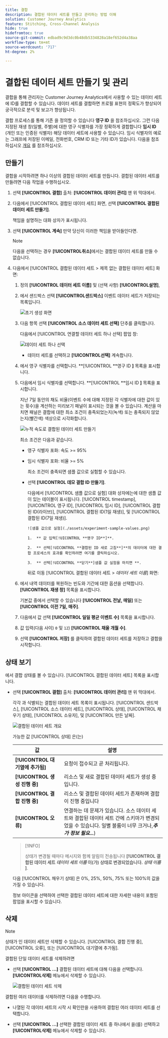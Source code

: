 ```yaml
---
title: 결합
description: 결합된 데이터 세트를 만들고 관리하는 방법 이해
solution: Customer Journey Analytics
feature: Stitching, Cross-Channel Analysis
hide: true
hidefromtoc: true
source-git-commit: edbad9c9d3dc0b48db5334828a18ef652d4a38aa
workflow-type: tm+mt
source-wordcount: '717'
ht-degree: 2%

---
```


# 결합된 데이터 세트 만들기 및 관리

결합을 통해 관리자는 Customer Journey Analytics에서 사용할 수 있는 데이터 세트에 ID를 결합할 수 있습니다. 데이터 세트를 결합하면 프로필 표현의 정확도가 향상되어 궁극적으로 분석 및 보고가 향상됩니다.

결합 프로세스를 통해 기존 을 정의할 수 있습니다 **영구 ID** 을 참조하십시오. 그런 다음 지정된 재생 창(일별, 주별)에 대한 영구 식별자를 가장 정확하게 결합합니다 **임시 ID** (개인 또는 인증된 식별자) 해당 데이터 세트에 사용할 수 있습니다. 임시 식별자의 예로는 그래프에 저장된 이메일, 전화번호, CRM ID 또는 기타 ID가 있습니다. 다음을 참조하십시오 [개요](overview.md) 를 참조하십시오.

## 만들기

결합을 시작하려면 하나 이상의 결합된 데이터 세트를 만듭니다. 결합된 데이터 세트를 만들려면 다음 작업을 수행하십시오.

1. 선택 **[!UICONTROL **&#x200B;결합&#x200B;**]** 출처: **[!UICONTROL **&#x200B;데이터 관리&#x200B;**]** 맨 위 막대에서.

2. 다음에서 [!UICONTROL 결합된 데이터 세트] 화면, 선택 **[!UICONTROL **&#x200B;결합된 데이터 세트 만들기&#x200B;**]**.

   책임을 설명하는 대화 상자가 표시됩니다.

3. 선택 **[!UICONTROL **&#x200B;계속&#x200B;**]** 만약 당신이 이러한 책임을 받아들인다면.

   >[!NOTE]
   >
   >    다음을 선택하는 경우 **[!UICONTROL **&#x200B;취소&#x200B;**]**&#x200B;에서는 결합된 데이터 세트를 만들 수 없습니다.

4. 다음에서 [!UICONTROL 결합된 데이터 세트 > 제목 없는 결합된 데이터 세트] 화면:

   1. 정의 **[!UICONTROL **&#x200B;데이터 세트 이름&#x200B;**]** 및 (선택 사항) **[!UICONTROL **&#x200B;설명&#x200B;**]**,

   2. 에서 샌드박스 선택 **[!UICONTROL **&#x200B;샌드박스&#x200B;**]** 이벤트 데이터 세트가 저장되는 목록입니다.

      ![초기 생성 화면](./assets/create-initial.png)

   3. 다음 항목 선택 **[!UICONTROL **&#x200B;소스 데이터 세트 선택&#x200B;**]** 단추를 클릭합니다.

      다음에서 [!UICONTROL 연결할 데이터 세트 하나 선택] 팝업 창:

      ![데이터 세트 하나 선택](./assets/select-one-dataset.png)

      - 데이터 세트를 선택하고 **[!UICONTROL **&#x200B;선택&#x200B;**]** 계속합니다.

   4. 에서 영구 식별자를 선택합니다. **[!UICONTROL **&#x200B;영구 ID **]** 목록을 표시합니다.

   5. 다음에서 임시 식별자를 선택합니다. **[!UICONTROL **&#x200B;임시 ID **]** 목록을 표시합니다.

      지난 7일 동안의 채도 비율(이벤트 수에 대해 지정된 각 식별자에 대한 값이 있는 횟수)을 계산하는 미리보기 패널이 표시되는 것을 볼 수 있습니다. 계산을 마치면 패널은 결합에 대한 최소 조건이 충족되었는지(녹색) 또는 충족되지 않았는지(빨간색) 색상으로 시각화합니다.

      ![누적 속도로 결합된 데이터 세트 만들기](./assets/create-before-experimenting.png)

      최소 조건은 다음과 같습니다.

      - 영구 식별자 포화: 속도 >= 95%

      - 임시 식별자 포화: 비율 >= 5%

        최소 조건이 충족되면 샘플 값으로 실험할 수 있습니다.

      - 선택 **[!UICONTROL **&#x200B;데모 결합 ID 만들기&#x200B;**]**.

        다음에서 [!UICONTROL 샘플 값으로 실험] 대화 상자에는에 대한 샘플 값이 있는 테이블이 표시됩니다. [!UICONTROL timestamp], [!UICONTROL 영구 ID], [!UICONTROL 임시 ID], [!UICONTROL 결합된 ID(라이브)], [!UICONTROL 결합된 ID(1일 재생)], 및 [!UICONTROL 결합된 ID(7일 재생)].

            ![샘플 값으로 실험](./assets/experiment-sample-values.png)
            
            1.  ** 값 입력[!UICONTROL **영구 ID**]**.
            
            2.  ** 선택[!UICONTROL **결합된 ID 새로 고침**]**의 데이터에 대한 결합 프로세스의 효과를 확인하려면 여기를 클릭하십시오.
            
            3.  ** 선택[!UICONTROL **닫기**]샘플 값 실험을 마치면 **.
        

        뒤로 이동 [!UICONTROL 결합된 데이터 세트 > _데이터 세트 이름_] 화면:

   6. 에서 내역 데이터를 복원하는 빈도와 기간에 대한 옵션을 선택합니다. **[!UICONTROL **&#x200B;재생 창&#x200B;**]** 목록을 표시합니다.

      기본값 중에서 선택할 수 있습니다 **[!UICONTROL **&#x200B;전날, 매일&#x200B;**]** 또는 **[!UICONTROL **&#x200B;이전 7일, 매주&#x200B;**]**.

   7. 다음에서 값 선택 **[!UICONTROL **&#x200B;일일 평균 이벤트 수&#x200B;**]** 목록을 표시합니다.

   8. 값 입력(다음 사이) `0` 및 `12`) **[!UICONTROL **&#x200B;채울 개월 수&#x200B;**]**.

   9. 선택 **[!UICONTROL **&#x200B;저장&#x200B;**]** 를 클릭하여 결합된 데이터 세트를 저장하고 결합을 시작합니다.

## 상태 보기

에서 결합 상태를 볼 수 있습니다. [!UICONTROL 결합된 데이터 세트] 목록을 표시합니다.

- 선택 **[!UICONTROL **&#x200B;결합&#x200B;**]** 출처: **[!UICONTROL **&#x200B;데이터 관리&#x200B;**]** 맨 위 막대에서.

  각각 과 식별되는 결합된 데이터 세트 목록이 표시됩니다. [!UICONTROL 샌드박스], [!UICONTROL 소스 데이터 세트], [!UICONTROL 상태], [!UICONTROL 채우기 상태], [!UICONTROL 소유자], 및 [!UICONTROL 만든 날짜].

  ![결합된 데이터 세트 개요](./assets/overview-stitched-datasetts.png)

  가능한 값 [!UICONTROL 상태] 은(는)

  | 값 | 설명 |
  |-----|-----|
  | **[!UICONTROL **&#x200B;대기열에 추가됨&#x200B;**]** | 요청이 접수되고 곧 처리됩니다. |
  | **[!UICONTROL **&#x200B;생성 진행 중&#x200B;**]** | 리소스 및 새로 결합된 데이터 세트가 생성 중입니다. |
  | **[!UICONTROL **&#x200B;결합 진행 중&#x200B;**]** | 리소스 및 결합된 데이터 세트가 존재하며 결합이 진행 중입니다 |
  | **[!UICONTROL **&#x200B;오류&#x200B;**]** | 연결하는 데 문제가 있습니다. 소스 데이터 세트와 결합된 데이터 세트 간에 스키마가 변경되었을 수 있습니다. 일별 볼륨이 너무 크거나,_**추가 정보 필요...**_) |

  >[!INFO]
  >
  >    상태가 변경될 때마다 메시지와 함께 알림이 전송됩니다 **[!UICONTROL **&#x200B;결합된 데이터 세트 _데이터 세트 이름_ 이(가) 상태로 변경되었습니다. _상태 이름&#x200B;_**]**.


  다음 [!UICONTROL 채우기 상태] 은 0%, 25%, 50%, 75% 또는 100%의 값을 가질 수 있습니다.

  정보 아이콘을 선택하여 선택한 결합된 데이터 세트에 대한 자세한 내용이 포함된 팝업을 표시할 수 있습니다.


## 삭제

>[!NOTE]
>
>상태가 인 데이터 세트만 삭제할 수 있습니다. [!UICONTROL 결합 진행 중], [!UICONTROL 오류], 또는 [!UICONTROL 대기열에 추가됨].


결합된 단일 데이터 세트를 삭제하려면

- 선택 **[!UICONTROL **...**]** 결합된 데이터 세트에 대해 다음을 선택합니다. **[!UICONTROL **&#x200B;삭제&#x200B;**]** 메뉴에서 삭제할 수 있습니다.

  ![결합된 데이터 세트 삭제](./assets/delete-stitched-dataset.png)

결합된 여러 데이터를 삭제하려면 다음을 수행합니다.

- 나열된 각 데이터 세트의 시작 시 확인란을 사용하여 결합된 여러 데이터 세트를 선택합니다.

- 선택 **[!UICONTROL **...**]** 선택한 결합된 데이터 세트 중 하나에서 을(를) 선택하고 **[!UICONTROL **&#x200B;삭제&#x200B;**]** 메뉴에서 삭제할 수 있습니다.
